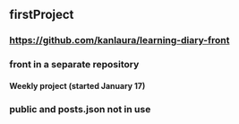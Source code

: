 ## firstProject 
### https://github.com/kanlaura/learning-diary-front

### front in a separate repository

#### Weekly project (started January 17)

### public and posts.json not in use

